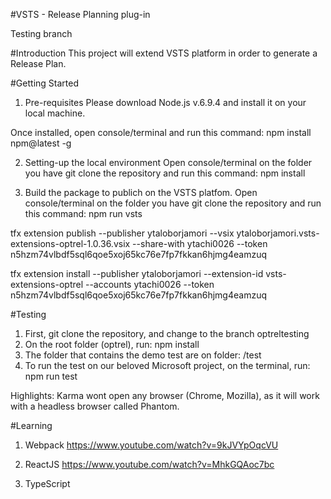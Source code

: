 #VSTS - Release Planning plug-in

Testing branch

#Introduction
This project will extend VSTS platform in order to generate a Release Plan.

#Getting Started
1.	Pre-requisites
Please download Node.js v.6.9.4 and install it on your local machine.

Once installed, open console/terminal and run this command:
npm install npm@latest -g

2.	Setting-up the local environment
Open console/terminal on the folder you have git clone the repository and run this command: 
npm install

3.	Build the package to publich on the VSTS platfom.
Open console/terminal on the folder you have git clone the repository and run this command: 
npm run vsts

tfx extension publish --publisher ytaloborjamori --vsix ytaloborjamori.vsts-extensions-optrel-1.0.36.vsix --share-with ytachi0026 --token n5hzm74vlbdf5sql6qoe5xoj65kc76e7fp7fkkan6hjmg4eamzuq

tfx extension install --publisher ytaloborjamori --extension-id vsts-extensions-optrel --accounts ytachi0026 --token n5hzm74vlbdf5sql6qoe5xoj65kc76e7fp7fkkan6hjmg4eamzuq


#Testing
1. First, git clone the repository, and change to the branch optreltesting
2. On the root folder (optrel), run: npm install
3. The folder that contains the demo test are on folder: /test 
4. To run the test on our beloved Microsoft project, on the terminal, run: npm run test

Highlights: 
Karma wont open any browser (Chrome, Mozilla), as it will work with a headless browser called Phantom.

#Learning
1. Webpack
https://www.youtube.com/watch?v=9kJVYpOqcVU

2. ReactJS
https://www.youtube.com/watch?v=MhkGQAoc7bc

3. TypeScript
